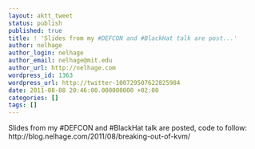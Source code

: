 ```yaml
---
layout: aktt_tweet
status: publish
published: true
title: ! 'Slides from my #DEFCON and #BlackHat talk are post...'
author: nelhage
author_login: nelhage
author_email: nelhage@mit.edu
author_url: http://nelhage.com
wordpress_id: 1363
wordpress_url: http://twitter-100729507622825984
date: 2011-08-08 20:46:00.000000000 +02:00
categories: []
tags: []
---
```

Slides from my #DEFCON and #BlackHat talk are posted, code to follow: http:&#47;&#47;blog.nelhage.com&#47;2011&#47;08&#47;breaking-out-of-kvm&#47;
